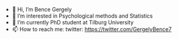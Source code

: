- 👋 Hi, I’m Bence Gergely
- 👀 I’m interested in Psychological methods and Statistics
- 🌱 I’m currently PhD student at Tilburg University
- 📫 How to reach me:
  twitter: https://twitter.com/GergelyBence7
